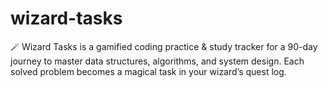 # wizard-tasks
🪄 Wizard Tasks is a gamified coding practice &amp; study tracker for a 90-day journey to master data structures, algorithms, and system design. Each solved problem becomes a magical task in your wizard’s quest log.
